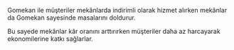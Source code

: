 Gomekan ile müşteriler mekânlarda indirimli olarak hizmet alırken mekânlar da Gomekan sayesinde masalarını doldurur. 

Bu sayede mekânlar kâr oranını arttırırken müşteriler daha az harcayarak ekonomilerine katkı sağlarlar.
